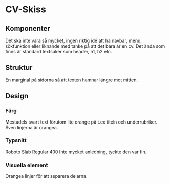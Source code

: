 # CV-Skiss
## Komponenter
Det ska inte vara så mycket, ingen riktig idé att ha navbar, menu, sökfunktion eller liknande med tanke på att det bara är en cv.
Det ända som finns är standard textsaker som header, h1, h2 etc. 

## Struktur
En marginal på sidorna så att texten hamnar längre mot mitten.

## Design
### Färg
Mestadels svart text förutom lite orange på t.ex titeln och underrubriker. Även linjerna är orangea.
### Typsnitt
Roboto Slab Regular 400
Inte mycket anledning, tyckte den var fin.
### Visuella element
Orangea linjer för att separera delarna.